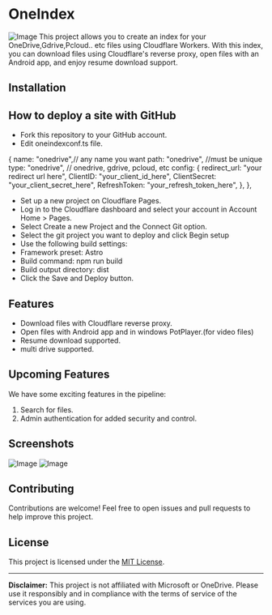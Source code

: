 # OneIndex

![Image](https://github.com/mahbubmaruf178/one-index/blob/master/public/list.png?raw=true)
This project allows you to create an index for your OneDrive,Gdrive,Pcloud.. etc files using Cloudflare Workers. With this index, you can download files using Cloudflare's reverse proxy, open files with an Android app, and enjoy resume download support.

## Installation

## How to deploy a site with GitHub

- Fork this repository to your GitHub account.
- Edit oneindexconf.ts file.

{
name: "onedrive",// any name you want
path: "onedrive", //must be unique
type: "onedrive", // onedrive, gdrive, pcloud, etc
config: {
redirect_url: "your redirect url here",
ClientID: "your_client_id_here",
ClientSecret: "your_client_secret_here",
RefreshToken: "your_refresh_token_here",
},
},

- Set up a new project on Cloudflare Pages.
- Log in to the Cloudflare dashboard and select your account in Account Home > Pages.
- Select Create a new Project and the Connect Git option.
- Select the git project you want to deploy and click Begin setup
- Use the following build settings:
- Framework preset: Astro
- Build command: npm run build
- Build output directory: dist
- Click the Save and Deploy button.

## Features

- Download files with Cloudflare reverse proxy.
- Open files with Android app and in windows PotPlayer.(for video files)
- Resume download supported.
- multi drive supported.

## Upcoming Features

We have some exciting features in the pipeline:

1. Search for files.
2. Admin authentication for added security and control.

## Screenshots

![Image](https://github.com/mahbubmaruf178/one-index/blob/master/public/ss1.png?raw=true)
![Image](https://github.com/mahbubmaruf178/one-index/blob/master/public/ss2.png?raw=true)

## Contributing

Contributions are welcome! Feel free to open issues and pull requests to help improve this project.

## License

This project is licensed under the [MIT License](LICENSE).

---

**Disclaimer:** This project is not affiliated with Microsoft or OneDrive. Please use it responsibly and in compliance with the terms of service of the services you are using.
